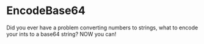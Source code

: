 # EncodeBase64
Did you ever have a problem converting numbers to strings, what to encode your ints to a base64 string? NOW you can!

